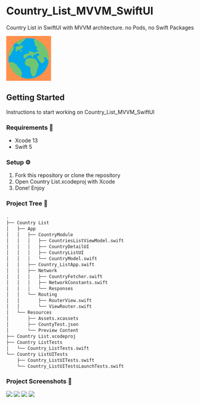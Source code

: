 # Country_List_MVVM_SwiftUI
Country List in SwiftUI with MVVM architecture. no Pods, no Swift Packages

![icon](https://raw.githubusercontent.com/mattiaa95/Country_List_MVVM_SwiftUI/main/Country%20List/Resources/Assets.xcassets/AppIcon.appiconset/120.png)


## Getting Started

Instructions to start working on Country_List_MVVM_SwiftUI

### Requirements 🚧

- Xcode 13
- Swift 5

### Setup ⚙

1. Fork this repository or clone the repository
2. Open Country List.xcodeproj with Xcode
3. Done! Enjoy

### Project Tree 📁

```
.
├── Country List
│   ├── App
│   │   ├── CountryModule
│   │   │   ├── CountriesListViewModel.swift
│   │   │   ├── CountryDetailUI
│   │   │   ├── CountryListUI
│   │   │   └── CountryModel.swift
│   │   ├── Country_ListApp.swift
│   │   ├── Network
│   │   │   ├── CountryFetcher.swift
│   │   │   ├── NetworkConstants.swift
│   │   │   └── Responses
│   │   └── Routing
│   │       ├── RouterView.swift
│   │       └── ViewRouter.swift
│   └── Resources
│       ├── Assets.xcassets
│       ├── CountyTest.json
│       └── Preview Content
├── Country List.xcodeproj
├── Country ListTests
│   └── Country_ListTests.swift
└── Country ListUITests
    ├── Country_ListUITests.swift
    └── Country_ListUITestsLaunchTests.swift
```

### Project Screenshots 📱
<img src="https://user-images.githubusercontent.com/11006805/178108266-be815077-e744-432d-b6ac-f9e10e5a9a11.png" width="150"> <img src="https://user-images.githubusercontent.com/11006805/178108268-5b8a64b0-f397-438c-a52c-f5ba8fb28004.png" width="150"> <img src="https://user-images.githubusercontent.com/11006805/178108264-ae888115-adee-4726-b100-37f7333acfdc.png" width="150"> <img src="https://user-images.githubusercontent.com/11006805/178108269-642f49fa-6d23-4465-bb37-d6a9978e7407.png" width="150">



